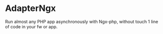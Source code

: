 # AdapterNgx
Run almost any PHP app asynchronously with Ngx-php, without touch 1 line of code in your fw or app.
